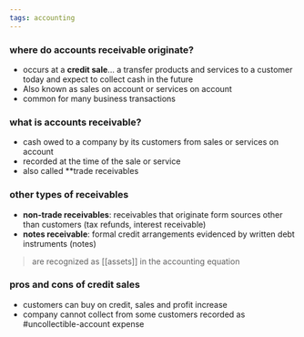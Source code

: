 ```yaml
---
tags: accounting
---
```

### where do accounts receivable originate?
- occurs at a **credit sale**... a transfer products and services to a customer today and expect to collect cash in the future
- Also known as sales on account or services on account
- common for many business transactions

### what is accounts receivable?
- cash owed to a company by its customers from sales or services on account
- recorded at the time of the sale or service
- also called **trade receivables

### other types of receivables
- **non-trade receivables**: receivables that originate form sources other than customers (tax refunds, interest receivable)
- **notes receivable**: formal credit arrangements evidenced by written debt instruments (notes)

> are recognized as [[assets]] in the accounting equation


### pros and cons of credit sales
- customers can buy on credit, sales and profit increase
- company cannot collect from some customers recorded as #uncollectible-account expense
